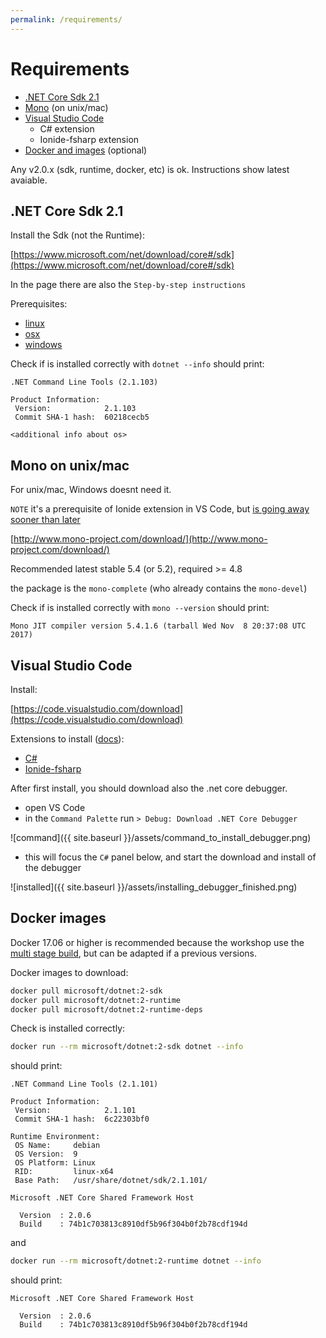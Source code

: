 ```yaml
---
permalink: /requirements/
---
```


# Requirements

- [.NET Core Sdk 2.1](#dotnetsdk)
- [Mono](#mono) (on unix/mac)
- [Visual Studio Code](#vscode)
  - C# extension
  - Ionide-fsharp extension
- [Docker and images](#docker) (optional)

Any v2.0.x (sdk, runtime, docker, etc) is ok. Instructions show latest avaiable.

<a name="dotnetsdk"></a>
## .NET Core Sdk 2.1

Install the Sdk (not the Runtime):

[https://www.microsoft.com/net/download/core#/sdk](https://www.microsoft.com/net/download/core#/sdk)

In the page there are also the `Step-by-step instructions`

Prerequisites:

- [linux](https://docs.microsoft.com/en-us/dotnet/core/linux-prerequisites?tabs=netcore2x)
- [osx](https://docs.microsoft.com/en-us/dotnet/core/macos-prerequisites)
- [windows](https://docs.microsoft.com/en-us/dotnet/core/windows-prerequisites?tabs=netcore2x)

Check if is installed correctly with `dotnet --info` should print:

```
.NET Command Line Tools (2.1.103)

Product Information:
 Version:            2.1.103
 Commit SHA-1 hash:  60218cecb5

<additional info about os>
```

<a name="mono"></a>
## Mono on unix/mac

For unix/mac, Windows doesnt need it.

`NOTE` it's a prerequisite of Ionide extension in VS Code, but [is going away sooner than later](https://github.com/ionide/ionide-vscode-fsharp/wiki/Version-3.13.0#experimental---use-net-core-fsautocomplete)

[http://www.mono-project.com/download/](http://www.mono-project.com/download/)

Recommended latest stable 5.4 (or 5.2), required >= 4.8

the package is the `mono-complete` (who already contains the `mono-devel`)

Check if is installed correctly with `mono --version` should print:

```
Mono JIT compiler version 5.4.1.6 (tarball Wed Nov  8 20:37:08 UTC 2017)
```

<a name="vscode"></a>
## Visual Studio Code

Install:

[https://code.visualstudio.com/download](https://code.visualstudio.com/download)

Extensions to install ([docs](https://code.visualstudio.com/docs/editor/extension-gallery)):

- [C#](https://marketplace.visualstudio.com/items?itemName=ms-vscode.csharp)
- [Ionide-fsharp](https://marketplace.visualstudio.com/items?itemName=Ionide.Ionide-fsharp)

After first install, you should download also the .net core debugger.

- open VS Code
- in the `Command Palette` run `> Debug: Download .NET Core Debugger`

![command]({{ site.baseurl }}/assets/command_to_install_debugger.png)

- this will focus the `C#` panel below, and start the download and install of the debugger

![installed]({{ site.baseurl }}/assets/installing_debugger_finished.png)

<a name="docker"></a>
## Docker images

Docker 17.06 or higher is recommended because the workshop use the [multi stage build](https://docs.docker.com/engine/userguide/eng-image/multistage-build/), but can be adapted if a previous versions.

Docker images to download:

```bash
docker pull microsoft/dotnet:2-sdk
docker pull microsoft/dotnet:2-runtime
docker pull microsoft/dotnet:2-runtime-deps
```

Check is installed correctly:

```bash
docker run --rm microsoft/dotnet:2-sdk dotnet --info
```

should print:

```
.NET Command Line Tools (2.1.101)

Product Information:
 Version:            2.1.101
 Commit SHA-1 hash:  6c22303bf0

Runtime Environment:
 OS Name:     debian
 OS Version:  9
 OS Platform: Linux
 RID:         linux-x64
 Base Path:   /usr/share/dotnet/sdk/2.1.101/

Microsoft .NET Core Shared Framework Host

  Version  : 2.0.6
  Build    : 74b1c703813c8910df5b96f304b0f2b78cdf194d
```

and

```bash
docker run --rm microsoft/dotnet:2-runtime dotnet --info
```

should print:

```
Microsoft .NET Core Shared Framework Host

  Version  : 2.0.6
  Build    : 74b1c703813c8910df5b96f304b0f2b78cdf194d
```
